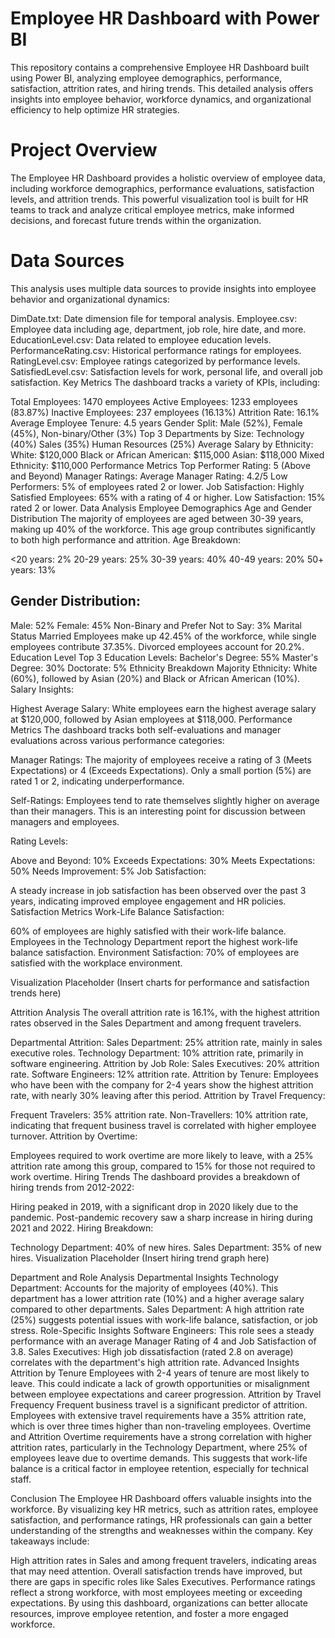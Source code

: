 # Employee HR Dashboard with Power BI
This repository contains a comprehensive Employee HR Dashboard built using Power BI, analyzing employee demographics, performance, satisfaction, attrition rates, and hiring trends. This detailed analysis offers insights into employee behavior, workforce dynamics, and organizational efficiency to help optimize HR strategies.

# Project Overview
The Employee HR Dashboard provides a holistic overview of employee data, including workforce demographics, performance evaluations, satisfaction levels, and attrition trends. This powerful visualization tool is built for HR teams to track and analyze critical employee metrics, make informed decisions, and forecast future trends within the organization.

# Data Sources
This analysis uses multiple data sources to provide insights into employee behavior and organizational dynamics:

DimDate.txt: Date dimension file for temporal analysis.
Employee.csv: Employee data including age, department, job role, hire date, and more.
EducationLevel.csv: Data related to employee education levels.
PerformanceRating.csv: Historical performance ratings for employees.
RatingLevel.csv: Employee ratings categorized by performance levels.
SatisfiedLevel.csv: Satisfaction levels for work, personal life, and overall job satisfaction.
Key Metrics
The dashboard tracks a variety of KPIs, including:

Total Employees: 1470 employees
Active Employees: 1233 employees (83.87%)
Inactive Employees: 237 employees (16.13%)
Attrition Rate: 16.1%
Average Employee Tenure: 4.5 years
Gender Split: Male (52%), Female (45%), Non-binary/Other (3%)
Top 3 Departments by Size:
Technology (40%)
Sales (35%)
Human Resources (25%)
Average Salary by Ethnicity:
White: $120,000
Black or African American: $115,000
Asian: $118,000
Mixed Ethnicity: $110,000
Performance Metrics
Top Performer Rating: 5 (Above and Beyond)
Manager Ratings:
Average Manager Rating: 4.2/5
Low Performers: 5% of employees rated 2 or lower.
Job Satisfaction:
Highly Satisfied Employees: 65% with a rating of 4 or higher.
Low Satisfaction: 15% rated 2 or lower.
Data Analysis
Employee Demographics
Age and Gender Distribution
The majority of employees are aged between 30-39 years, making up 40% of the workforce. This age group contributes significantly to both high performance and attrition.
Age Breakdown:

<20 years: 2%
20-29 years: 25%
30-39 years: 40%
40-49 years: 20%
50+ years: 13%
## Gender Distribution:

Male: 52%
Female: 45%
Non-Binary and Prefer Not to Say: 3%
Marital Status
Married Employees make up 42.45% of the workforce, while single employees contribute 37.35%. Divorced employees account for 20.2%.
Education Level
Top 3 Education Levels:
Bachelor's Degree: 55%
Master's Degree: 30%
Doctorate: 5%
Ethnicity Breakdown
Majority Ethnicity: White (60%), followed by Asian (20%) and Black or African American (10%).
Salary Insights:

Highest Average Salary: White employees earn the highest average salary at $120,000, followed by Asian employees at $118,000.
Performance Metrics
The dashboard tracks both self-evaluations and manager evaluations across various performance categories:

Manager Ratings: The majority of employees receive a rating of 3 (Meets Expectations) or 4 (Exceeds Expectations). Only a small portion (5%) are rated 1 or 2, indicating underperformance.

Self-Ratings: Employees tend to rate themselves slightly higher on average than their managers. This is an interesting point for discussion between managers and employees.

Rating Levels:

Above and Beyond: 10%
Exceeds Expectations: 30%
Meets Expectations: 50%
Needs Improvement: 5%
Job Satisfaction:

A steady increase in job satisfaction has been observed over the past 3 years, indicating improved employee engagement and HR policies.
Satisfaction Metrics
Work-Life Balance Satisfaction:

60% of employees are highly satisfied with their work-life balance.
Employees in the Technology Department report the highest work-life balance satisfaction.
Environment Satisfaction: 70% of employees are satisfied with the workplace environment.

Visualization Placeholder (Insert charts for performance and satisfaction trends here)

Attrition Analysis
The overall attrition rate is 16.1%, with the highest attrition rates observed in the Sales Department and among frequent travelers.

Departmental Attrition:
Sales Department: 25% attrition rate, mainly in sales executive roles.
Technology Department: 10% attrition rate, primarily in software engineering.
Attrition by Job Role:
Sales Executives: 20% attrition rate.
Software Engineers: 12% attrition rate.
Attrition by Tenure: Employees who have been with the company for 2-4 years show the highest attrition rate, with nearly 30% leaving after this period.
Attrition by Travel Frequency:

Frequent Travelers: 35% attrition rate.
Non-Travellers: 10% attrition rate, indicating that frequent business travel is correlated with higher employee turnover.
Attrition by Overtime:

Employees required to work overtime are more likely to leave, with a 25% attrition rate among this group, compared to 15% for those not required to work overtime.
Hiring Trends
The dashboard provides a breakdown of hiring trends from 2012-2022:

Hiring peaked in 2019, with a significant drop in 2020 likely due to the pandemic.
Post-pandemic recovery saw a sharp increase in hiring during 2021 and 2022.
Hiring Breakdown:

Technology Department: 40% of new hires.
Sales Department: 35% of new hires.
Visualization Placeholder (Insert hiring trend graph here)

Department and Role Analysis
Departmental Insights
Technology Department: Accounts for the majority of employees (40%). This department has a lower attrition rate (10%) and a higher average salary compared to other departments.
Sales Department: A high attrition rate (25%) suggests potential issues with work-life balance, satisfaction, or job stress.
Role-Specific Insights
Software Engineers: This role sees a steady performance with an average Manager Rating of 4 and Job Satisfaction of 3.8.
Sales Executives: High job dissatisfaction (rated 2.8 on average) correlates with the department's high attrition rate.
Advanced Insights
Attrition by Tenure
Employees with 2-4 years of tenure are most likely to leave. This could indicate a lack of growth opportunities or misalignment between employee expectations and career progression.
Attrition by Travel Frequency
Frequent business travel is a significant predictor of attrition. Employees with extensive travel requirements have a 35% attrition rate, which is over three times higher than non-traveling employees.
Overtime and Attrition
Overtime requirements have a strong correlation with higher attrition rates, particularly in the Technology Department, where 25% of employees leave due to overtime demands. This suggests that work-life balance is a critical factor in employee retention, especially for technical staff.

Conclusion
The Employee HR Dashboard offers valuable insights into the workforce. By visualizing key HR metrics, such as attrition rates, employee satisfaction, and performance ratings, HR professionals can gain a better understanding of the strengths and weaknesses within the company. Key takeaways include:

High attrition rates in Sales and among frequent travelers, indicating areas that may need attention.
Overall satisfaction trends have improved, but there are gaps in specific roles like Sales Executives.
Performance ratings reflect a strong workforce, with most employees meeting or exceeding expectations.
By using this dashboard, organizations can better allocate resources, improve employee retention, and foster a more engaged workforce.
